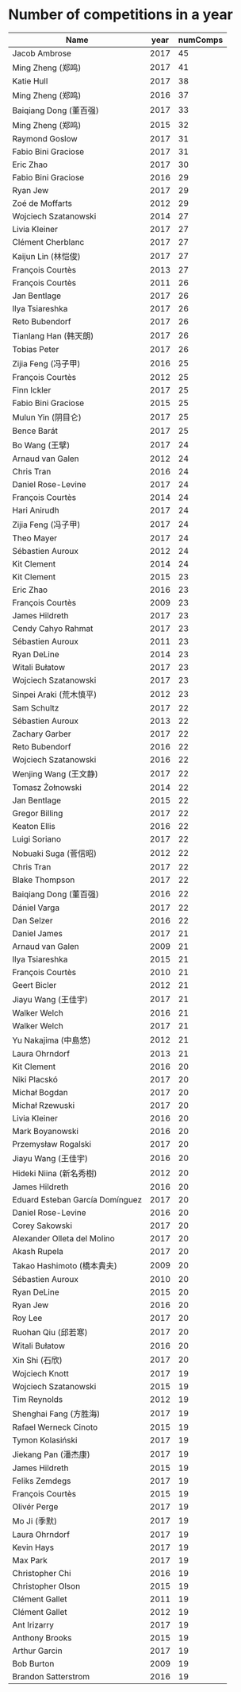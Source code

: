 # **Number of competitions in a year**

|Name|year|numComps|
| -------- | -------- | -------- |
|Jacob Ambrose|2017|45
|Ming Zheng (郑鸣)|2017|41
|Katie Hull|2017|38
|Ming Zheng (郑鸣)|2016|37
|Baiqiang Dong (董百强)|2017|33
|Ming Zheng (郑鸣)|2015|32
|Raymond Goslow|2017|31
|Fabio Bini Graciose|2017|31
|Eric Zhao|2017|30
|Fabio Bini Graciose|2016|29
|Ryan Jew|2017|29
|Zoé de Moffarts|2012|29
|Wojciech Szatanowski|2014|27
|Livia Kleiner|2017|27
|Clément Cherblanc|2017|27
|Kaijun Lin (林恺俊)|2017|27
|François Courtès|2013|27
|François Courtès|2011|26
|Jan Bentlage|2017|26
|Ilya Tsiareshka|2017|26
|Reto Bubendorf|2017|26
|Tianlang Han (韩天朗)|2017|26
|Tobias Peter|2017|26
|Zijia Feng (冯子甲)|2016|25
|François Courtès|2012|25
|Finn Ickler|2017|25
|Fabio Bini Graciose|2015|25
|Mulun Yin (阴目仑)|2017|25
|Bence Barát|2017|25
|Bo Wang (王擘)|2017|24
|Arnaud van Galen|2012|24
|Chris Tran|2016|24
|Daniel Rose-Levine|2017|24
|François Courtès|2014|24
|Hari Anirudh|2017|24
|Zijia Feng (冯子甲)|2017|24
|Theo Mayer|2017|24
|Sébastien Auroux|2012|24
|Kit Clement|2014|24
|Kit Clement|2015|23
|Eric Zhao|2016|23
|François Courtès|2009|23
|James Hildreth|2017|23
|Cendy Cahyo Rahmat|2017|23
|Sébastien Auroux|2011|23
|Ryan DeLine|2014|23
|Witali Bułatow|2017|23
|Wojciech Szatanowski|2017|23
|Sinpei Araki (荒木慎平)|2012|23
|Sam Schultz|2017|22
|Sébastien Auroux|2013|22
|Zachary Garber|2017|22
|Reto Bubendorf|2016|22
|Wojciech Szatanowski|2016|22
|Wenjing Wang (王文静)|2017|22
|Tomasz Żołnowski|2014|22
|Jan Bentlage|2015|22
|Gregor Billing|2017|22
|Keaton Ellis|2016|22
|Luigi Soriano|2017|22
|Nobuaki Suga (菅信昭)|2012|22
|Chris Tran|2017|22
|Blake Thompson|2017|22
|Baiqiang Dong (董百强)|2016|22
|Dániel Varga|2017|22
|Dan Selzer|2016|22
|Daniel James|2017|21
|Arnaud van Galen|2009|21
|Ilya Tsiareshka|2015|21
|François Courtès|2010|21
|Geert Bicler|2012|21
|Jiayu Wang (王佳宇)|2017|21
|Walker Welch|2016|21
|Walker Welch|2017|21
|Yu Nakajima (中島悠)|2012|21
|Laura Ohrndorf|2013|21
|Kit Clement|2016|20
|Niki Placskó|2017|20
|Michał Bogdan|2017|20
|Michał Rzewuski|2017|20
|Livia Kleiner|2016|20
|Mark Boyanowski|2016|20
|Przemysław Rogalski|2017|20
|Jiayu Wang (王佳宇)|2016|20
|Hideki Niina (新名秀樹)|2012|20
|James Hildreth|2016|20
|Eduard Esteban García Domínguez|2017|20
|Daniel Rose-Levine|2016|20
|Corey Sakowski|2017|20
|Alexander Olleta del Molino|2017|20
|Akash Rupela|2017|20
|Takao Hashimoto (橋本貴夫)|2009|20
|Sébastien Auroux|2010|20
|Ryan DeLine|2015|20
|Ryan Jew|2016|20
|Roy Lee|2017|20
|Ruohan Qiu (邱若寒)|2017|20
|Witali Bułatow|2016|20
|Xin Shi (石欣)|2017|20
|Wojciech Knott|2017|19
|Wojciech Szatanowski|2015|19
|Tim Reynolds|2012|19
|Shenghai Fang (方胜海)|2017|19
|Rafael Werneck Cinoto|2015|19
|Tymon Kolasiński|2017|19
|Jiekang Pan (潘杰康)|2017|19
|James Hildreth|2015|19
|Feliks Zemdegs|2017|19
|François Courtès|2015|19
|Olivér Perge|2017|19
|Mo Ji (季默)|2017|19
|Laura Ohrndorf|2017|19
|Kevin Hays|2017|19
|Max Park|2017|19
|Christopher Chi|2016|19
|Christopher Olson|2015|19
|Clément Gallet|2011|19
|Clément Gallet|2012|19
|Ant Irizarry|2017|19
|Anthony Brooks|2015|19
|Arthur Garcin|2017|19
|Bob Burton|2009|19
|Brandon Satterstrom|2016|19

